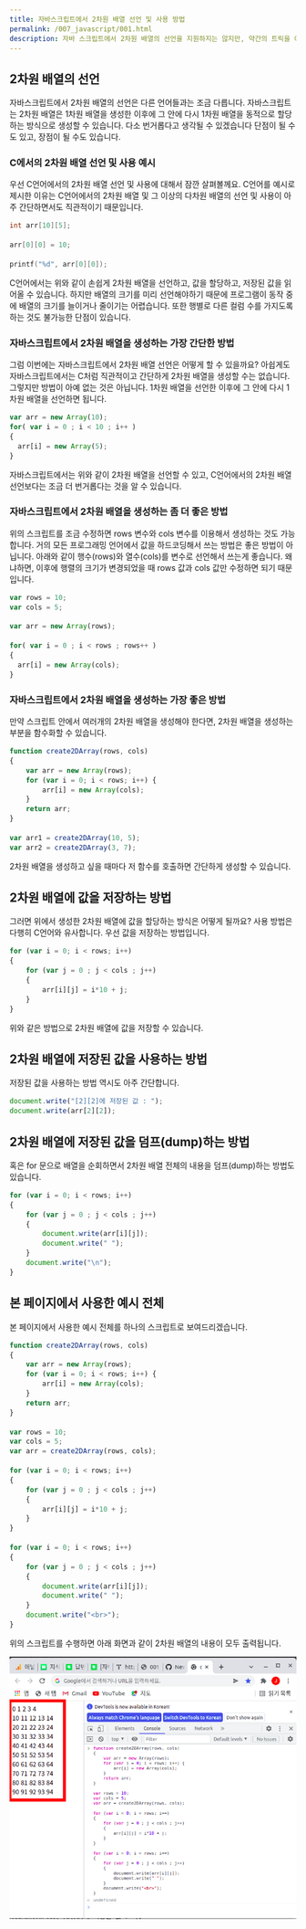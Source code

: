```yaml
---
title: 자바스크립트에서 2차원 배열 선언 및 사용 방법
permalink: /007_javascript/001.html
description: 자바 스크립트에서 2차원 배열의 선언을 지원하지는 않지만, 약간의 트릭을 이용하여 2차원 배열을 선언할 수 있는 방법을 설명합니다.
---
```

2차원 배열의 선언
---

   
자바스크립트에서 2차원 배열의 선언은 다른 언어들과는 조금 다릅니다. 
자바스크립트는 2차원 배열은 1차원 배열을 생성한 이후에 그 안에 다시 1차원 배열을 동적으로 할당하는 방식으로 생성할 수 있습니다. 
다소 번거롭다고 생각될 수 있겠습니다 단점이 될 수도 있고, 장점이 될 수도 있습니다.   

   
### C에서의 2차원 배열 선언 및 사용 예시

   
우선 C언어에서의 2차원 배열 선언 및 사용에 대해서 잠깐 살펴볼께요. 
C언어를 예시로 제시한 이유는 C언어에서의 2차원 배열 및 그 이상의 다차원 배열의 선언 및 사용이 아주 간단하면서도 직관적이기 때문입니다.   

   
```c
int arr[10][5];

arr[0][0] = 10;

printf("%d", arr[0][0]);
```

   
C언어에서는 위와 같이 손쉽게 2차원 배열을 선언하고, 값을 할당하고, 저장된 값을 읽어올 수 있습니다. 
하지만 배열의 크기를 미리 선언해야하기 때문에 프로그램이 동작 중에 배열의 크기를 늘이거나 줄이기는 어렵습니다. 
또한 행별로 다른 컬럼 수를 가지도록 하는 것도 불가능한 단점이 있습니다.   


### 자바스크립트에서 2차원 배열을 생성하는 가장 간단한 방법

   
그럼 이번에는 자바스크립트에서 2차원 배열 선언은 어떻게 할 수 있을까요? 
아쉽게도 자바스크립트에서는 C처럼 직관적이고 간단하게 2차원 배열을 생성할 수는 없습니다. 
그렇지만 방법이 아예 없는 것은 아닙니다. 
1차원 배열을 선언한 이후에 그 안에 다시 1차원 배열을 선언하면 됩니다.   

   
```javascript
var arr = new Array(10);
for( var i = 0 ; i < 10 ; i++ )
{
  arr[i] = new Array(5);
}
```

   
자바스크립트에서는 위와 같이 2차원 배열을 선언할 수 있고, 
C언어에서의 2차원 배열 선언보다는 조금 더 번거롭다는 것을 알 수 있습니다.   


### 자바스크립트에서 2차원 배열을 생성하는 좀 더 좋은 방법

   
위의 스크립트를 조금 수정하면 rows 변수와 cols 변수를 이용해서 생성하는 것도 가능합니다. 
거의 모든 프로그래밍 언어에서 값을 하드코딩해서 쓰는 방법은 좋은 방법이 아닙니다. 
아래와 같이 행수(rows)와 열수(cols)를 변수로 선언해서 쓰는게 좋습니다. 
왜냐하면, 이후에 행렬의 크기가 변경되었을 때 rows 값과 cols 값만 수정하면 되기 때문입니다.   

   
```javascript
var rows = 10;
var cols = 5;

var arr = new Array(rows);

for( var i = 0 ; i < rows ; rows++ )
{
  arr[i] = new Array(cols);
}
```


### 자바스크립트에서 2차원 배열을 생성하는 가장 좋은 방법

   
만약 스크립트 안에서 여러개의 2차원 배열을 생성해야 한다면, 
2차원 배열을 생성하는 부분을 함수화할 수 있습니다.   

   
```javascript
function create2DArray(rows, cols)
{
    var arr = new Array(rows);
    for (var i = 0; i < rows; i++) {
        arr[i] = new Array(cols);
    }
    return arr;
}

var arr1 = create2DArray(10, 5);
var arr2 = create2DArray(3, 7);
```

   
2차원 배열을 생성하고 싶을 때마다 저 함수를 호출하면 간단하게 생성할 수 있습니다. 

   
2차원 배열에 값을 저장하는 방법
---
   

그러면 위에서 생성한 2차원 배열에 값을 할당하는 방식은 어떻게 될까요? 
사용 방법은 다행히 C언어와 유사합니다. 
우선 값을 저장하는 방법입니다.   

   
```javascript
for (var i = 0; i < rows; i++)
{
    for (var j = 0 ; j < cols ; j++)
    {
        arr[i][j] = i*10 + j;
    }
}
```

   
위와 같은 방법으로 2차원 배열에 값을 저장할 수 있습니다.    

   
2차원 배열에 저장된 값을 사용하는 방법
---

   
저장된 값을 사용하는 방법 역시도 아주 간단합니다.   


```javascript
document.write("[2][2]에 저장된 값 : ");
document.write(arr[2][2]);
```

   
2차원 배열에 저장된 값을 덤프(dump)하는 방법
---


혹은 for 문으로 배열을 순회하면서 2차원 배열 전체의 내용을 덤프(dump)하는 방법도 있습니다.   

   
```javascript
for (var i = 0; i < rows; i++)
{
    for (var j = 0 ; j < cols ; j++)
    {
        document.write(arr[i][j]);
        document.write(" ");
    }
    document.write("\n");
}
```

   
본 페이지에서 사용한 예시 전체
---

   
본 페이지에서 사용한 예시 전체를 하나의 스크립트로 보여드리겠습니다. 

   
```javascript
function create2DArray(rows, cols)
{
    var arr = new Array(rows);
    for (var i = 0; i < rows; i++) {
        arr[i] = new Array(cols);
    }
    return arr;
}

var rows = 10;
var cols = 5;
var arr = create2DArray(rows, cols);

for (var i = 0; i < rows; i++)
{
    for (var j = 0 ; j < cols ; j++)
    {
        arr[i][j] = i*10 + j;
    }
}

for (var i = 0; i < rows; i++)
{
    for (var j = 0 ; j < cols ; j++)
    {
        document.write(arr[i][j]);
        document.write(" ");
    }
    document.write("<br>");
}
```

   
위의 스크립트를 수행하면 아래 화면과 같이 2차원 배열의 내용이 모두 출력됩니다.  

   
![출력결과](/assets/images/001_javascript-2dims-array-example.png)


